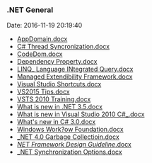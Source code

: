 <!--
title: .NET General
date: 2016-11-19 20:19:40
tags:
- .NET
- Visual Studio

-->
### .NET General
Date: 2016-11-19 20:19:40

* [AppDomain.docx](https://github.com/zhuzhigao/PersonalMaterials/raw/master/DotNetGeneral/AppDomain.docx)
* [C# Thread Syncronization.docx](https://github.com/zhuzhigao/PersonalMaterials/raw/master/DotNetGeneral/C#%20Thread%20Syncronization.docx)
* [CodeDom.docx](https://github.com/zhuzhigao/PersonalMaterials/raw/master/DotNetGeneral/CodeDom.docx)
* [Dependency Property.docx](https://github.com/zhuzhigao/PersonalMaterials/raw/master/DotNetGeneral/Dependency%20Property.docx)
* [LINQ_ Language INtegrated Query.docx](https://github.com/zhuzhigao/PersonalMaterials/raw/master/DotNetGeneral/LINQ_%20Language%20INtegrated%20Query.docx)
* [Managed Extendibility Framework.docx](https://github.com/zhuzhigao/PersonalMaterials/raw/master/DotNetGeneral/Managed%20Extendibility%20Framework.docx)
* [Visual Studio Shortcuts.docx](https://github.com/zhuzhigao/PersonalMaterials/raw/master/DotNetGeneral/Visual%20Studio%20Shortcuts.docx)
* [VS2015 Tips.docx](https://github.com/zhuzhigao/PersonalMaterials/raw/master/DotNetGeneral/VS2015%20Tips.docx)
* [VSTS 2010 Training.docx](https://github.com/zhuzhigao/PersonalMaterials/raw/master/DotNetGeneral/VSTS%202010%20Training.docx)
* [What is new in .NET 3.5.docx](https://github.com/zhuzhigao/PersonalMaterials/raw/master/DotNetGeneral/What%20is%20new%20in%20.NET%203.5.docx)
* [What is new in Visual Studio 2010 C#_.docx](https://github.com/zhuzhigao/PersonalMaterials/raw/master/DotNetGeneral/What%20is%20new%20in%20Visual%20Studio%202010%20C#_.docx)
* [What's new in C# 3.0.docx](https://github.com/zhuzhigao/PersonalMaterials/raw/master/DotNetGeneral/What's%20new%20in%20C#%203.0.docx)
* [Windows Work?ow Foundation.docx](https://github.com/zhuzhigao/PersonalMaterials/raw/master/DotNetGeneral/Windows%20Work?ow%20Foundation.docx)
* [_NET 4.0 Garbage Collectioin.docx](https://github.com/zhuzhigao/PersonalMaterials/raw/master/DotNetGeneral/_NET%204.0%20Garbage%20Collectioin.docx)
* [_NET Framework Design Guideline_.docx](https://github.com/zhuzhigao/PersonalMaterials/raw/master/DotNetGeneral/_NET%20Framework%20Design%20Guideline_.docx)
* [_NET Synchronization Options.docx](https://github.com/zhuzhigao/PersonalMaterials/raw/master/DotNetGeneral/_NET%20Synchronization%20Options.docx)
<!-- more -->

